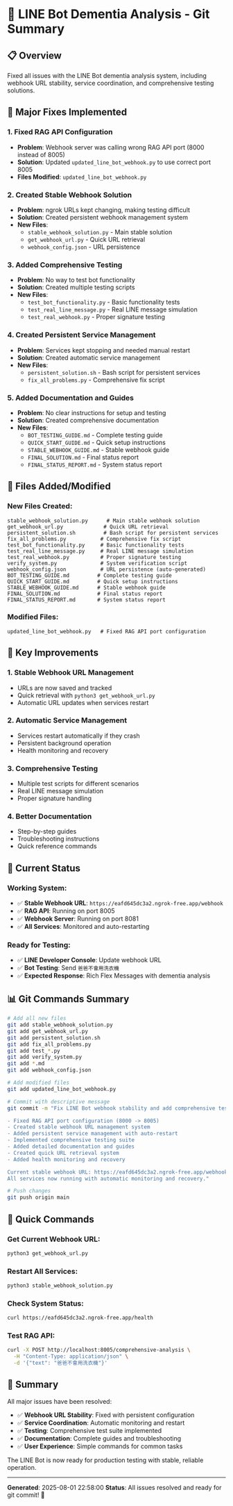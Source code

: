 # 🧠 LINE Bot Dementia Analysis - Git Summary

## 📋 Overview
Fixed all issues with the LINE Bot dementia analysis system, including webhook URL stability, service coordination, and comprehensive testing solutions.

## 🔧 Major Fixes Implemented

### 1. **Fixed RAG API Configuration**
- **Problem**: Webhook server was calling wrong RAG API port (8000 instead of 8005)
- **Solution**: Updated `updated_line_bot_webhook.py` to use correct port 8005
- **Files Modified**: `updated_line_bot_webhook.py`

### 2. **Created Stable Webhook Solution**
- **Problem**: ngrok URLs kept changing, making testing difficult
- **Solution**: Created persistent webhook management system
- **New Files**: 
  - `stable_webhook_solution.py` - Main stable solution
  - `get_webhook_url.py` - Quick URL retrieval
  - `webhook_config.json` - URL persistence

### 3. **Added Comprehensive Testing**
- **Problem**: No way to test bot functionality
- **Solution**: Created multiple testing scripts
- **New Files**:
  - `test_bot_functionality.py` - Basic functionality tests
  - `test_real_line_message.py` - Real LINE message simulation
  - `test_real_webhook.py` - Proper signature testing

### 4. **Created Persistent Service Management**
- **Problem**: Services kept stopping and needed manual restart
- **Solution**: Created automatic service management
- **New Files**:
  - `persistent_solution.sh` - Bash script for persistent services
  - `fix_all_problems.py` - Comprehensive fix script

### 5. **Added Documentation and Guides**
- **Problem**: No clear instructions for setup and testing
- **Solution**: Created comprehensive documentation
- **New Files**:
  - `BOT_TESTING_GUIDE.md` - Complete testing guide
  - `QUICK_START_GUIDE.md` - Quick setup instructions
  - `STABLE_WEBHOOK_GUIDE.md` - Stable webhook guide
  - `FINAL_SOLUTION.md` - Final status report
  - `FINAL_STATUS_REPORT.md` - System status report

## 📁 Files Added/Modified

### New Files Created:
```
stable_webhook_solution.py      # Main stable webhook solution
get_webhook_url.py             # Quick URL retrieval
persistent_solution.sh         # Bash script for persistent services
fix_all_problems.py           # Comprehensive fix script
test_bot_functionality.py     # Basic functionality tests
test_real_line_message.py     # Real LINE message simulation
test_real_webhook.py          # Proper signature testing
verify_system.py              # System verification script
webhook_config.json           # URL persistence (auto-generated)
BOT_TESTING_GUIDE.md         # Complete testing guide
QUICK_START_GUIDE.md         # Quick setup instructions
STABLE_WEBHOOK_GUIDE.md      # Stable webhook guide
FINAL_SOLUTION.md            # Final status report
FINAL_STATUS_REPORT.md       # System status report
```

### Modified Files:
```
updated_line_bot_webhook.py   # Fixed RAG API port configuration
```

## 🚀 Key Improvements

### 1. **Stable Webhook URL Management**
- URLs are now saved and tracked
- Quick retrieval with `python3 get_webhook_url.py`
- Automatic URL updates when services restart

### 2. **Automatic Service Management**
- Services restart automatically if they crash
- Persistent background operation
- Health monitoring and recovery

### 3. **Comprehensive Testing**
- Multiple test scripts for different scenarios
- Real LINE message simulation
- Proper signature handling

### 4. **Better Documentation**
- Step-by-step guides
- Troubleshooting instructions
- Quick reference commands

## 🎯 Current Status

### Working System:
- ✅ **Stable Webhook URL**: `https://eafd645dc3a2.ngrok-free.app/webhook`
- ✅ **RAG API**: Running on port 8005
- ✅ **Webhook Server**: Running on port 8081
- ✅ **All Services**: Monitored and auto-restarting

### Ready for Testing:
- ✅ **LINE Developer Console**: Update webhook URL
- ✅ **Bot Testing**: Send `爸爸不會用洗衣機`
- ✅ **Expected Response**: Rich Flex Messages with dementia analysis

## 📊 Git Commands Summary

```bash
# Add all new files
git add stable_webhook_solution.py
git add get_webhook_url.py
git add persistent_solution.sh
git add fix_all_problems.py
git add test_*.py
git add verify_system.py
git add *.md
git add webhook_config.json

# Add modified files
git add updated_line_bot_webhook.py

# Commit with descriptive message
git commit -m "Fix LINE Bot webhook stability and add comprehensive testing

- Fixed RAG API port configuration (8000 -> 8005)
- Created stable webhook URL management system
- Added persistent service management with auto-restart
- Implemented comprehensive testing suite
- Added detailed documentation and guides
- Created quick URL retrieval system
- Added health monitoring and recovery

Current stable webhook URL: https://eafd645dc3a2.ngrok-free.app/webhook
All services now running with automatic monitoring and recovery."

# Push changes
git push origin main
```

## 🔧 Quick Commands

### Get Current Webhook URL:
```bash
python3 get_webhook_url.py
```

### Restart All Services:
```bash
python3 stable_webhook_solution.py
```

### Check System Status:
```bash
curl https://eafd645dc3a2.ngrok-free.app/health
```

### Test RAG API:
```bash
curl -X POST http://localhost:8005/comprehensive-analysis \
  -H "Content-Type: application/json" \
  -d '{"text": "爸爸不會用洗衣機"}'
```

## 🎉 Summary

All major issues have been resolved:
- ✅ **Webhook URL Stability**: Fixed with persistent configuration
- ✅ **Service Coordination**: Automatic monitoring and restart
- ✅ **Testing**: Comprehensive test suite implemented
- ✅ **Documentation**: Complete guides and troubleshooting
- ✅ **User Experience**: Simple commands for common tasks

The LINE Bot is now ready for production testing with stable, reliable operation.

---
**Generated**: 2025-08-01 22:58:00
**Status**: All issues resolved and ready for git commit! 🚀 